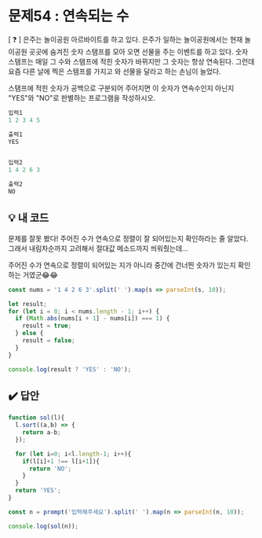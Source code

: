 # 문제54 : 연속되는 수

[ ❓ ] 은주는 놀이공원 아르바이트를 하고 있다. 은주가 일하는 놀이공원에서는 현재 놀이공원 곳곳에 숨겨진 숫자 스탬프를 모아 오면 선물을 주는 이벤트를 하고 있다. 숫자 스탬프는 매일 그 수와 스탬프에 적힌 숫자가 바뀌지만 그 숫자는 항상 연속된다. 
그런데 요즘 다른 날에 찍은 스탬프를 가지고 와 선물을 달라고 하는 손님이 늘었다.

스탬프에 적힌 숫자가 공백으로 구분되어 주어지면 이 숫자가 연속수인지 아닌지 "YES"와 "NO"로 판별하는 프로그램을 작성하시오.

```js
입력1
1 2 3 4 5

출력1
YES


입력2
1 4 2 6 3

출력2
NO
```


## 💡 내 코드
문제를 잘못 봤다! 주어진 수가 연속으로 정렬이 잘 되어있는지 확인하라는 줄 알았다. 그래서 내림차순까지 고려해서 절대값 메소드까지 씌워줬는데... 

주어진 수가 연속으로 정렬이 되어있는 지가 아니라 중간에 건너띈 숫자가 있는지 확인하는 거였군😂😂



```js
const nums = '1 4 2 6 3'.split(' ').map(s => parseInt(s, 10));

let result;
for (let i = 0; i < nums.length - 1; i++) {
  if (Math.abs(nums[i + 1] - nums[i]) === 1) {
    result = true;
  } else {
    result = false;
  }
}

console.log(result ? 'YES' : 'NO');
```


## ✔️ 답안
```js
function sol(l){
  l.sort((a,b) => {
    return a-b;
  });

  for (let i=0; i<l.length-1; i++){
    if(l[i]+1 !== l[i+1]){
      return 'NO';
    }
  }
  return 'YES';
}

const n = prompt('입력해주세요').split(' ').map(n => parseInt(n, 10));

console.log(sol(n));
```


